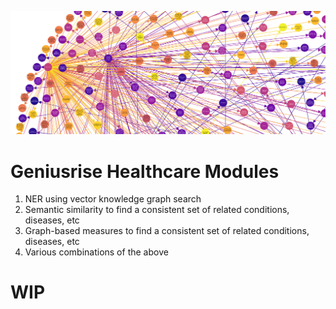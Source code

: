 ![banner](./assets/banner.png)

# Geniusrise Healthcare Modules

1. NER using vector knowledge graph search
2. Semantic similarity to find a consistent set of related conditions, diseases,
   etc
3. Graph-based measures to find a consistent set of related conditions,
   diseases, etc
4. Various combinations of the above

# WIP
